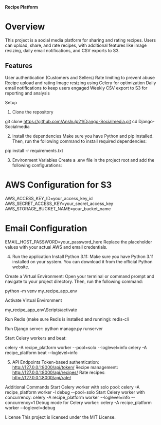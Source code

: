 **Recipe Platform**

# Overview

This project is a social media platform for sharing and rating recipes. Users can upload, share, and rate recipes, with additional features like image resizing, daily email notifications, and CSV exports to S3.


## Features

User authentication (Customers and Sellers)
Rate limiting to prevent abuse
Recipe upload and rating
Image resizing using Celery for optimization
Daily email notifications to keep users engaged
Weekly CSV export to S3 for reporting and analysis

Setup
1. Clone the repository

git clone https://github.com/Anshulp21/Django-Socialmedia.git
cd Django-Socialmedia


2. Install the dependencies
Make sure you have Python and pip installed. Then, run the following command to install required dependencies:

pip install -r requirements.txt

3. Environment Variables
Create a .env file in the project root and add the following configurations:

# AWS Configuration for S3
AWS_ACCESS_KEY_ID=your_access_key_id
AWS_SECRET_ACCESS_KEY=your_secret_access_key
AWS_STORAGE_BUCKET_NAME=your_bucket_name

# Email Configuration
EMAIL_HOST_PASSWORD=your_password_here
Replace the placeholder values with your actual AWS and email credentials.

4. Run the application
Install Python 3.11: Make sure you have Python 3.11 installed on your system. You can download it from the official Python website.

Create a Virtual Environment: Open your terminal or command prompt and navigate to your project directory. Then, run the following command:

python -m venv my_recipe_app_env

Activate Virtual Environment

my_recipe_app_env\Scripts\activate

Run Redis (make sure Redis is installed and running):
redis-cli

Run Django server:
python manage.py runserver

Start Celery workers and beat:

celery -A recipe_platform worker --pool=solo --loglevel=info
celery -A recipe_platform beat --loglevel=info

5. API Endpoints
Token-based authentication: http://127.0.0.1:8000/api/token/
Recipe management: http://127.0.0.1:8000/api/recipes/
Rate recipes: http://127.0.0.1:8000/api/rate/



Additional Commands
Start Celery worker with solo pool:
celery -A recipe_platform worker -l debug --pool=solo
Start Celery worker with concurrency:
celery -A recipe_platform worker --loglevel=info --concurrency=1
Debug mode for Celery worker:
celery -A recipe_platform worker --loglevel=debug


License
This project is licensed under the MIT License.